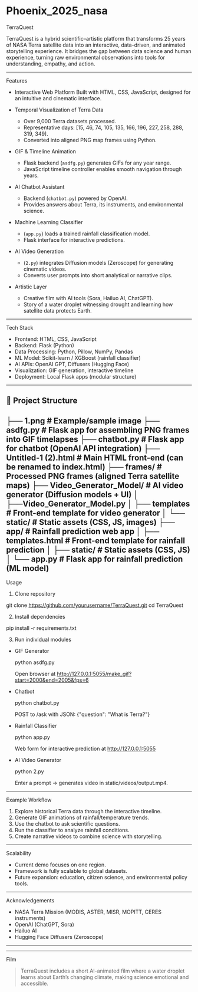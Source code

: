# Phoenix_2025_nasa

  TerraQuest

TerraQuest is a hybrid scientific–artistic platform that transforms 25 years of NASA Terra satellite data into an interactive, data-driven, and animated storytelling experience.
It bridges the gap between data science and human experience, turning raw environmental observations into tools for understanding, empathy, and action.

---
 Features

* Interactive Web Platform
  Built with HTML, CSS, JavaScript, designed for an intuitive and cinematic interface.

* Temporal Visualization of Terra Data

  * Over 9,000 Terra datasets processed.
  * Representative days: [15, 46, 74, 105, 135, 166, 196, 227, 258, 288, 319, 349].
  * Converted into aligned PNG map frames using Python.

* GIF & Timeline Animation

  * Flask backend (`asdfg.py`) generates GIFs for any year range.
  * JavaScript timeline controller enables smooth navigation through years.

* AI Chatbot Assistant

  * Backend (`chatbot.py`) powered by OpenAI.
  * Provides answers about Terra, its instruments, and environmental science.

* Machine Learning Classifier

  * (`app.py`) loads a trained rainfall classification model.
  * Flask interface for interactive predictions.

* AI Video Generation

  * (`2.py`) integrates Diffusion models (Zeroscope) for generating cinematic videos.
  * Converts user prompts into short analytical or narrative clips.

* Artistic Layer

  * Creative film with AI tools (Sora, Hailuo AI, ChatGPT).
  * Story of a water droplet witnessing drought and learning how satellite data protects Earth.

---

Tech Stack

* Frontend: HTML, CSS, JavaScript
* Backend: Flask (Python)
* Data Processing: Python, Pillow, NumPy, Pandas
* ML Model: Scikit-learn / XGBoost (rainfall classifier)
* AI APIs: OpenAI GPT, Diffusers (Hugging Face)
* Visualization: GIF generation, interactive timeline
* Deployment: Local Flask apps (modular structure)

---

## 📂 Project Structure

├── 1.png                            # Example/sample image
├── asdfg.py                         # Flask app for assembling PNG frames into GIF timelapses 
├── chatbot.py                       # Flask app for chatbot (OpenAI API integration) 
├── Untitled-1 (2).html              # Main HTML front-end (can be renamed to index.html)
├── frames/                          # Processed PNG frames (aligned Terra satellite maps) 
├── Video_Generator_Model/           # AI video generator (Diffusion models + UI) 
│ ├──Video_Generator_Model.py
│ ├── templates                      # Front-end template for video generator
│ └── static/                        # Static assets (CSS, JS, images) 
├── app/                             # Rainfall prediction web app 
│ ├── templates.html                  # Front-end template for rainfall prediction 
│ ├── static/                        # Static assets (CSS, JS)
│ └── app.py                         # Flask app for rainfall prediction (ML model)
---

  Usage
 1. Clone repository

git clone https://github.com/yourusername/TerraQuest.git
cd TerraQuest

 2. Install dependencies

pip install -r requirements.txt

 3. Run individual modules

* GIF Generator

    python asdfg.py
  

  Open browser at http://127.0.0.1:5055/make_gif?start=2000&end=2005&fps=6

* Chatbot

    python chatbot.py
  

  POST to /ask with JSON: {"question": "What is Terra?"}

* Rainfall Classifier

    python app.py
  

  Web form for interactive prediction at http://127.0.0.1:5055

* AI Video Generator

    python 2.py
  

  Enter a prompt → generates video in static/videos/output.mp4.

---
 Example Workflow

1. Explore historical Terra data through the interactive timeline.
2. Generate GIF animations of rainfall/temperature trends.
3. Use the chatbot to ask scientific questions.
4. Run the classifier to analyze rainfall conditions.
5. Create narrative videos to combine science with storytelling.

---

 Scalability

* Current demo focuses on one region.
* Framework is fully scalable to global datasets.
* Future expansion: education, citizen science, and environmental policy tools.

---
 Acknowledgements

* NASA Terra Mission (MODIS, ASTER, MISR, MOPITT, CERES instruments)
* OpenAI (ChatGPT, Sora)
* Hailuo AI
* Hugging Face Diffusers (Zeroscope)

---

---
 Film

> TerraQuest includes a short AI-animated film where a water droplet learns about 
Earth’s changing climate, making science emotional and accessible.
